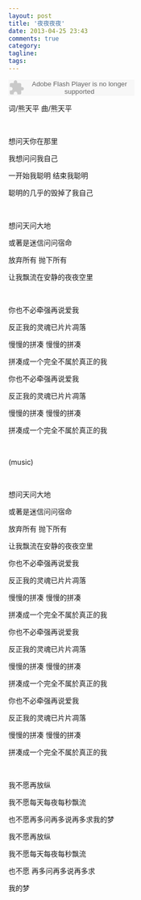 ```yaml
---
layout: post
title: '夜夜夜夜'
date: 2013-04-25 23:43
comments: true
category: 
tagline: 
tags:
---
```

    

<object classid="clsid:d27cdb6e-ae6d-11cf-96b8-444553540000" codebase=" http://fpdownload.macromedia.com/pub/shockwave/cabs/flash/swflash.cab#version=7,0,0,0" width="250" height="32"><param name="allowScriptAccess" value="sameDomain"><param name="movie" value=" http://l.5sing.com/player.swf?songtype=fc&songid=9410599"><param name="quality" value="high"><param name="bgcolor" value="#ffffff"><embed src=" http://l.5sing.com/player.swf?songtype=fc&songid=9410599" quality="high" bgcolor="#ffffff" width="250" height="32" allowScriptAccess="sameDomain" type="application/x-shockwave-flash" pluginspage=" http://www.macromedia.com/go/getflashplayer" /></object>

词/熊天平 曲/熊天平

<br/>

想问天你在那里

我想问问我自己

一开始我聪明 结束我聪明

聪明的几乎的毁掉了我自己

<br/>

想问天问大地

或著是迷信问问宿命

放弃所有 抛下所有

让我飘流在安静的夜夜空里

<br/>

你也不必牵强再说爱我

反正我的灵魂已片片凋落

慢慢的拼凑 慢慢的拼凑

拼凑成一个完全不属於真正的我

你也不必牵强再说爱我

反正我的灵魂已片片凋落

慢慢的拼凑 慢慢的拼凑

拼凑成一个完全不属於真正的我

<br/>

(music)

<br/>

想问天问大地

或著是迷信问问宿命

放弃所有 抛下所有

让我飘流在安静的夜夜空里

你也不必牵强再说爱我

反正我的灵魂已片片凋落

慢慢的拼凑 慢慢的拼凑

拼凑成一个完全不属於真正的我

你也不必牵强再说爱我

反正我的灵魂已片片凋落

慢慢的拼凑 慢慢的拼凑

拼凑成一个完全不属於真正的我

你也不必牵强再说爱我

反正我的灵魂已片片凋落

慢慢的拼凑 慢慢的拼凑

拼凑成一个完全不属於真正的我

<br/>

我不愿再放纵

我不愿每天每夜每秒飘流

也不愿再多问再多说再多求我的梦

我不愿再放纵

我不愿每天每夜每秒飘流

也不愿 再多问再多说再多求

我的梦
